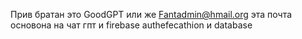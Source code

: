 Прив братан это GoodGPT или же Fantadmin@hmail.org эта почта основона на чат гпт и firebase authefecathion и database
